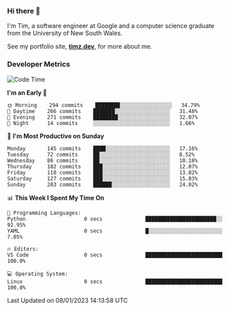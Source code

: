 ### Hi there 👋

I'm Tim, a software engineer at Google and a computer science graduate from the University of New South Wales.

See my portfolio site, <strong><a href="https://timz.dev">timz.dev</a></strong>,
for more about me.

### Developer Metrics

<!-- [![Top Languages](https://github-readme-stats.vercel.app/api/wakatime?username=Tymotex&langs_count=5&custom_title=Top%205%20Languages&hide=Other&theme=material-palenight)](https://github.com/anuraghazra/github-readme-stats) -->

<!--START_SECTION:waka-->
![Code Time](http://img.shields.io/badge/Code%20Time-1%2C124%20hrs%2047%20mins-blue)

**I'm an Early 🐤** 

```text
🌞 Morning    294 commits    ████████░░░░░░░░░░░░░░░░░   34.79% 
🌆 Daytime    266 commits    ███████░░░░░░░░░░░░░░░░░░   31.48% 
🌃 Evening    271 commits    ████████░░░░░░░░░░░░░░░░░   32.07% 
🌙 Night      14 commits     ░░░░░░░░░░░░░░░░░░░░░░░░░   1.66%

```
📅 **I'm Most Productive on Sunday** 

```text
Monday       145 commits    ████░░░░░░░░░░░░░░░░░░░░░   17.16% 
Tuesday      72 commits     ██░░░░░░░░░░░░░░░░░░░░░░░   8.52% 
Wednesday    86 commits     ██░░░░░░░░░░░░░░░░░░░░░░░   10.18% 
Thursday     102 commits    ███░░░░░░░░░░░░░░░░░░░░░░   12.07% 
Friday       110 commits    ███░░░░░░░░░░░░░░░░░░░░░░   13.02% 
Saturday     127 commits    ███░░░░░░░░░░░░░░░░░░░░░░   15.03% 
Sunday       203 commits    ██████░░░░░░░░░░░░░░░░░░░   24.02%

```


📊 **This Week I Spent My Time On** 

```text
💬 Programming Languages: 
Python                   0 secs              ███████████████████████░░   92.95% 
YAML                     0 secs              █░░░░░░░░░░░░░░░░░░░░░░░░   7.05%

🔥 Editors: 
VS Code                  0 secs              █████████████████████████   100.0%

💻 Operating System: 
Linux                    0 secs              █████████████████████████   100.0%

```


 Last Updated on 08/01/2023 14:13:58 UTC
<!--END_SECTION:waka-->

<!-- [![Tymotex's GitHub stats](https://github-readme-stats.vercel.app/api?username=Tymotex)](https://github.com/anuraghazra/github-readme-stats) -->
